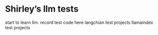 # Shirley’s llm tests
start to learn llm. record test code here
langchian test projects
llamaindex test projects
